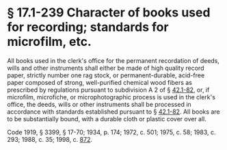 # § 17.1-239 Character of books used for recording; standards for microfilm, etc.

<p>All books used in the clerk's office for the permanent recordation of deeds, wills and other instruments shall either be made of high quality record paper, strictly number one rag stock, or permanent-durable, acid-free paper composed of strong, well-purified chemical wood fibers as prescribed by regulations pursuant to subdivision A 2 of § <a href='http://law.lis.virginia.gov/vacode/42.1-82/'>42.1-82</a>, or, if microfilm, microfiche, or microphotographic process is used in the clerk's office, the deeds, wills or other instruments shall be processed in accordance with standards established pursuant to § <a href='http://law.lis.virginia.gov/vacode/42.1-82/'>42.1-82</a>. All books are to be substantially bound, with a durable cloth or plastic cover over all.</p><p>Code 1919, § 3399, § 17-70; 1934, p. 174; 1972, c. 501; 1975, c. 58; 1983, c. 293; 1988, c. 35; 1998, c. <a href='http://lis.virginia.gov/cgi-bin/legp604.exe?981+ful+CHAP0872'>872</a>.</p>